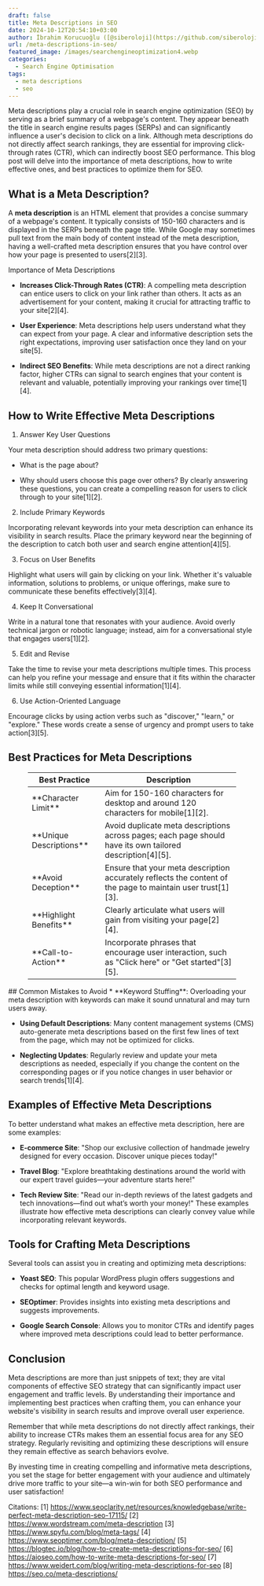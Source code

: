 ```yaml
---
draft: false
title: Meta Descriptions in SEO
date: 2024-10-12T20:54:10+03:00
author: İbrahim Korucuoğlu ([@siberoloji](https://github.com/siberoloji))
url: /meta-descriptions-in-seo/
featured_image: /images/searchengineoptimization4.webp
categories:
  - Search Engine Optimisation
tags:
  - meta descriptions
  - seo
---
```

Meta descriptions play a crucial role in search engine optimization (SEO) by serving as a brief summary of a webpage's content. They appear beneath the title in search engine results pages (SERPs) and can significantly influence a user's decision to click on a link. Although meta descriptions do not directly affect search rankings, they are essential for improving click-through rates (CTR), which can indirectly boost SEO performance. This blog post will delve into the importance of meta descriptions, how to write effective ones, and best practices to optimize them for SEO.

## What is a Meta Description?

A **meta description** is an HTML element that provides a concise summary of a webpage's content. It typically consists of 150-160 characters and is displayed in the SERPs beneath the page title. While Google may sometimes pull text from the main body of content instead of the meta description, having a well-crafted meta description ensures that you have control over how your page is presented to users[2][3].

Importance of Meta Descriptions
* **Increases Click-Through Rates (CTR)**: A compelling meta description can entice users to click on your link rather than others. It acts as an advertisement for your content, making it crucial for attracting traffic to your site[2][4].

* **User Experience**: Meta descriptions help users understand what they can expect from your page. A clear and informative description sets the right expectations, improving user satisfaction once they land on your site[5].

* **Indirect SEO Benefits**: While meta descriptions are not a direct ranking factor, higher CTRs can signal to search engines that your content is relevant and valuable, potentially improving your rankings over time[1][4].
## How to Write Effective Meta Descriptions

1. Answer Key User Questions

Your meta description should address two primary questions:
* What is the page about?

* Why should users choose this page over others?
By clearly answering these questions, you can create a compelling reason for users to click through to your site[1][2].

2. Include Primary Keywords

Incorporating relevant keywords into your meta description can enhance its visibility in search results. Place the primary keyword near the beginning of the description to catch both user and search engine attention[4][5].

3. Focus on User Benefits

Highlight what users will gain by clicking on your link. Whether it's valuable information, solutions to problems, or unique offerings, make sure to communicate these benefits effectively[3][4].

4. Keep It Conversational

Write in a natural tone that resonates with your audience. Avoid overly technical jargon or robotic language; instead, aim for a conversational style that engages users[1][2].

5. Edit and Revise

Take the time to revise your meta descriptions multiple times. This process can help you refine your message and ensure that it fits within the character limits while still conveying essential information[1][4].

6. Use Action-Oriented Language

Encourage clicks by using action verbs such as "discover," "learn," or "explore." These words create a sense of urgency and prompt users to take action[3][5].

## Best Practices for Meta Descriptions
<!-- wp:table -->
<figure class="wp-block-table"><table class="has-fixed-layout"><thead><tr><th>Best Practice</th><th>Description</th></tr></thead><tbody><tr><td>**Character Limit**</td><td>Aim for 150-160 characters for desktop and around 120 characters for mobile[1][2].</td></tr><tr><td>**Unique Descriptions**</td><td>Avoid duplicate meta descriptions across pages; each page should have its own tailored description[4][5].</td></tr><tr><td>**Avoid Deception**</td><td>Ensure that your meta description accurately reflects the content of the page to maintain user trust[1][3].</td></tr><tr><td>**Highlight Benefits**</td><td>Clearly articulate what users will gain from visiting your page[2][4].</td></tr><tr><td>**Call-to-Action**</td><td>Incorporate phrases that encourage user interaction, such as "Click here" or "Get started"[3][5].</td></tr></tbody></table></figure>
<!-- /wp:table -->
## Common Mistakes to Avoid
* **Keyword Stuffing**: Overloading your meta description with keywords can make it sound unnatural and may turn users away.

* **Using Default Descriptions**: Many content management systems (CMS) auto-generate meta descriptions based on the first few lines of text from the page, which may not be optimized for clicks.

* **Neglecting Updates**: Regularly review and update your meta descriptions as needed, especially if you change the content on the corresponding pages or if you notice changes in user behavior or search trends[1][4].
## Examples of Effective Meta Descriptions

To better understand what makes an effective meta description, here are some examples:
* **E-commerce Site**: "Shop our exclusive collection of handmade jewelry designed for every occasion. Discover unique pieces today!"

* **Travel Blog**: "Explore breathtaking destinations around the world with our expert travel guides—your adventure starts here!"

* **Tech Review Site**: "Read our in-depth reviews of the latest gadgets and tech innovations—find out what’s worth your money!"
These examples illustrate how effective meta descriptions can clearly convey value while incorporating relevant keywords.

## Tools for Crafting Meta Descriptions

Several tools can assist you in creating and optimizing meta descriptions:
* **Yoast SEO**: This popular WordPress plugin offers suggestions and checks for optimal length and keyword usage.

* **SEOptimer**: Provides insights into existing meta descriptions and suggests improvements.

* **Google Search Console**: Allows you to monitor CTRs and identify pages where improved meta descriptions could lead to better performance.
## Conclusion

Meta descriptions are more than just snippets of text; they are vital components of effective SEO strategy that can significantly impact user engagement and traffic levels. By understanding their importance and implementing best practices when crafting them, you can enhance your website's visibility in search results and improve overall user experience.

Remember that while meta descriptions do not directly affect rankings, their ability to increase CTRs makes them an essential focus area for any SEO strategy. Regularly revisiting and optimizing these descriptions will ensure they remain effective as search behaviors evolve.

By investing time in creating compelling and informative meta descriptions, you set the stage for better engagement with your audience and ultimately drive more traffic to your site—a win-win for both SEO performance and user satisfaction!

Citations: [1] https://www.seoclarity.net/resources/knowledgebase/write-perfect-meta-description-seo-17115/ [2] https://www.wordstream.com/meta-description [3] https://www.spyfu.com/blog/meta-tags/ [4] https://www.seoptimer.com/blog/meta-description/ [5] https://blogtec.io/blog/how-to-create-meta-descriptions-for-seo/ [6] https://aioseo.com/how-to-write-meta-descriptions-for-seo/ [7] https://www.weidert.com/blog/writing-meta-descriptions-for-seo [8] https://seo.co/meta-descriptions/
